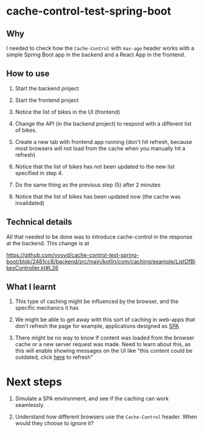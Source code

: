 # cache-control-test-spring-boot

## Why 

I needed to check how the `Cache-Control` with `max-age` header works with a simple Spring Boot app in the backend and a React App in the frontend. 

## How to use 

1. Start the backend project 

2. Start the frontend project 

3. Notice the list of bikes in the UI (frontend) 

4. Change the API (in the backend project) to respond with a different list of bikes. 

5. Create a new tab with frontend app running (don't hit refresh, because most browsers will not load from the cache when you manually hit a refresh)

6. Notice that the list of bikes has not been updated to the new list specified in step 4.

7. Do the same thing as the previous step (5) after 2 minutes

8. Notice that the list of bikes has been updated now (the cache was invalidated)

## Technical details

All that needed to be done was to introduce cache-control in the response at the backend. This change is at

https://github.com/vyvyd/cache-control-test-spring-boot/blob/2481cc8/backend/src/main/kotlin/com/caching/example/ListOfBikesController.kt#L26

## What I learnt 

1. This type of caching might be influenced by the browser, and the specific mechanics it has

2. We might be able to get away with this sort of caching in web-apps that don't refresh the page for example, applications designed as [SPA](https://en.wikipedia.org/wiki/Single-page_application) 

3. There might be no way to know if content was loaded from the browser cache or a new server request was made. Need to learn about this, as this will enable showing messages on the UI like "this content could be outdated, click [here]() to refresh" 

# Next steps 

1. Simulate a SPA environment, and see if the caching can work seamlessly. 

2. Understand how different browsers use the `Cache-Control` header. When would they choose to ignore it?

